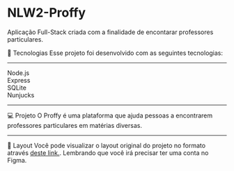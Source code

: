 # NLW2-Proffy
 Aplicação Full-Stack criada com a finalidade de encontarar professores particulares.


🚀 Tecnologias
Esse projeto foi desenvolvido com as seguintes tecnologias:
<hr>
Node.js<br>
Express<br>
SQLite<br>
Nunjucks<br>

<hr>

💻 Projeto
O Proffy é uma plataforma que ajuda pessoas a encontrarem professores particulares em matérias diversas.

<hr>

🔖 Layout
Você pode visualizar o layout original do projeto no formato através <a href="https://www.figma.com/file/5UQrH3NbY09JyYWPwTdDIQ/Proffy-Web-(Copy)">deste link.</a>. Lembrando que você irá precisar ter uma conta no Figma.
